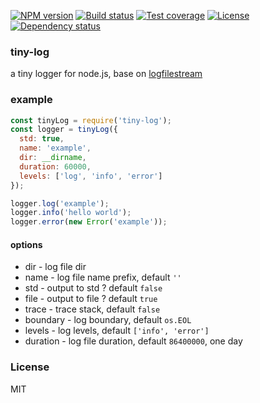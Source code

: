[![NPM version][npm-img]][npm-url]
[![Build status][travis-img]][travis-url]
[![Test coverage][coveralls-img]][coveralls-url]
[![License][license-img]][license-url]
[![Dependency status][david-img]][david-url]

### tiny-log
a tiny logger for node.js, base on [logfilestream](https://github.com/node-modules/logfilestream)

### example

```js
const tinyLog = require('tiny-log');
const logger = tinyLog({
  std: true,
  name: 'example',
  dir: __dirname,
  duration: 60000,
  levels: ['log', 'info', 'error']
});

logger.log('example');
logger.info('hello world');
logger.error(new Error('example'));
```

#### options

* dir - log file dir
* name - log file name prefix, default `''`
* std - output to std ? default `false`
* file - output to file ? default `true`
* trace - trace stack, default `false`
* boundary - log boundary, default `os.EOL`
* levels - log levels, default `['info', 'error']`
* duration - log file duration, default `86400000`, one day

### License
MIT

[npm-img]: https://img.shields.io/npm/v/tiny-log.svg?style=flat-square
[npm-url]: https://npmjs.org/package/tiny-log
[travis-img]: https://img.shields.io/travis/onebook/tiny-log.svg?style=flat-square
[travis-url]: https://travis-ci.org/onebook/tiny-log
[coveralls-img]: https://img.shields.io/coveralls/onebook/tiny-log.svg?style=flat-square
[coveralls-url]: https://coveralls.io/r/onebook/tiny-log?branch=master
[license-img]: https://img.shields.io/badge/license-MIT-green.svg?style=flat-square
[license-url]: http://opensource.org/licenses/MIT
[david-img]: https://img.shields.io/david/onebook/tiny-log.svg?style=flat-square
[david-url]: https://david-dm.org/onebook/tiny-log
